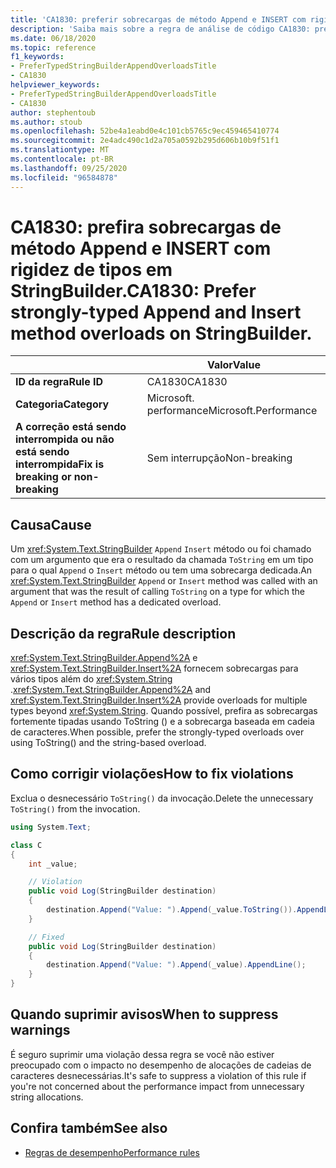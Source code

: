 ```yaml
---
title: 'CA1830: preferir sobrecargas de método Append e INSERT com rigidez de tipos no StringBuilder (análise de código)'
description: 'Saiba mais sobre a regra de análise de código CA1830: prefira as sobrecargas de método Append e INSERT com rigidez de tipos em StringBuilder'
ms.date: 06/18/2020
ms.topic: reference
f1_keywords:
- PreferTypedStringBuilderAppendOverloadsTitle
- CA1830
helpviewer_keywords:
- PreferTypedStringBuilderAppendOverloadsTitle
- CA1830
author: stephentoub
ms.author: stoub
ms.openlocfilehash: 52be4a1eabd0e4c101cb5765c9ec459465410774
ms.sourcegitcommit: 2e4adc490c1d2a705a0592b295d606b10b9f51f1
ms.translationtype: MT
ms.contentlocale: pt-BR
ms.lasthandoff: 09/25/2020
ms.locfileid: "96584878"
---
```

# <a name="ca1830-prefer-strongly-typed-append-and-insert-method-overloads-on-stringbuilder"></a><span data-ttu-id="d17a5-103">CA1830: prefira sobrecargas de método Append e INSERT com rigidez de tipos em StringBuilder.</span><span class="sxs-lookup"><span data-stu-id="d17a5-103">CA1830: Prefer strongly-typed Append and Insert method overloads on StringBuilder.</span></span>

| | <span data-ttu-id="d17a5-104">Valor</span><span class="sxs-lookup"><span data-stu-id="d17a5-104">Value</span></span> |
|-|-|
| <span data-ttu-id="d17a5-105">**ID da regra**</span><span class="sxs-lookup"><span data-stu-id="d17a5-105">**Rule ID**</span></span> |<span data-ttu-id="d17a5-106">CA1830</span><span class="sxs-lookup"><span data-stu-id="d17a5-106">CA1830</span></span>|
| <span data-ttu-id="d17a5-107">**Categoria**</span><span class="sxs-lookup"><span data-stu-id="d17a5-107">**Category**</span></span> |<span data-ttu-id="d17a5-108">Microsoft. performance</span><span class="sxs-lookup"><span data-stu-id="d17a5-108">Microsoft.Performance</span></span>|
| <span data-ttu-id="d17a5-109">**A correção está sendo interrompida ou não está sendo interrompida**</span><span class="sxs-lookup"><span data-stu-id="d17a5-109">**Fix is breaking or non-breaking**</span></span> |<span data-ttu-id="d17a5-110">Sem interrupção</span><span class="sxs-lookup"><span data-stu-id="d17a5-110">Non-breaking</span></span>|

## <a name="cause"></a><span data-ttu-id="d17a5-111">Causa</span><span class="sxs-lookup"><span data-stu-id="d17a5-111">Cause</span></span>

<span data-ttu-id="d17a5-112">Um <xref:System.Text.StringBuilder> `Append` `Insert` método ou foi chamado com um argumento que era o resultado da chamada `ToString` em um tipo para o qual `Append` o `Insert` método ou tem uma sobrecarga dedicada.</span><span class="sxs-lookup"><span data-stu-id="d17a5-112">An <xref:System.Text.StringBuilder> `Append` or `Insert` method was called with an argument that was the result of calling `ToString` on a type for which the `Append` or `Insert` method has a dedicated overload.</span></span>

## <a name="rule-description"></a><span data-ttu-id="d17a5-113">Descrição da regra</span><span class="sxs-lookup"><span data-stu-id="d17a5-113">Rule description</span></span>

<span data-ttu-id="d17a5-114"><xref:System.Text.StringBuilder.Append%2A> e <xref:System.Text.StringBuilder.Insert%2A> fornecem sobrecargas para vários tipos além do <xref:System.String> .</span><span class="sxs-lookup"><span data-stu-id="d17a5-114"><xref:System.Text.StringBuilder.Append%2A> and <xref:System.Text.StringBuilder.Insert%2A> provide overloads for multiple types beyond <xref:System.String>.</span></span>  <span data-ttu-id="d17a5-115">Quando possível, prefira as sobrecargas fortemente tipadas usando ToString () e a sobrecarga baseada em cadeia de caracteres.</span><span class="sxs-lookup"><span data-stu-id="d17a5-115">When possible, prefer the strongly-typed overloads over using ToString() and the string-based overload.</span></span>

## <a name="how-to-fix-violations"></a><span data-ttu-id="d17a5-116">Como corrigir violações</span><span class="sxs-lookup"><span data-stu-id="d17a5-116">How to fix violations</span></span>

<span data-ttu-id="d17a5-117">Exclua o desnecessário `ToString()` da invocação.</span><span class="sxs-lookup"><span data-stu-id="d17a5-117">Delete the unnecessary `ToString()` from the invocation.</span></span>

```csharp
using System.Text;

class C
{
    int _value;

    // Violation
    public void Log(StringBuilder destination)
    {
        destination.Append("Value: ").Append(_value.ToString()).AppendLine();
    }

    // Fixed
    public void Log(StringBuilder destination)
    {
        destination.Append("Value: ").Append(_value).AppendLine();
    }
}
```

## <a name="when-to-suppress-warnings"></a><span data-ttu-id="d17a5-118">Quando suprimir avisos</span><span class="sxs-lookup"><span data-stu-id="d17a5-118">When to suppress warnings</span></span>

<span data-ttu-id="d17a5-119">É seguro suprimir uma violação dessa regra se você não estiver preocupado com o impacto no desempenho de alocações de cadeias de caracteres desnecessárias.</span><span class="sxs-lookup"><span data-stu-id="d17a5-119">It's safe to suppress a violation of this rule if you're not concerned about the performance impact from unnecessary string allocations.</span></span>

## <a name="see-also"></a><span data-ttu-id="d17a5-120">Confira também</span><span class="sxs-lookup"><span data-stu-id="d17a5-120">See also</span></span>

- [<span data-ttu-id="d17a5-121">Regras de desempenho</span><span class="sxs-lookup"><span data-stu-id="d17a5-121">Performance rules</span></span>](performance-warnings.md)

